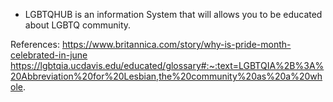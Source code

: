 - LGBTQHUB is an information System that will allows you to be educated about LGBTQ community.

References: 
https://www.britannica.com/story/why-is-pride-month-celebrated-in-june
https://lgbtqia.ucdavis.edu/educated/glossary#:~:text=LGBTQIA%2B%3A%20Abbreviation%20for%20Lesbian,the%20community%20as%20a%20whole.
